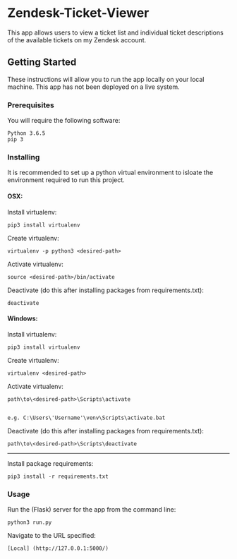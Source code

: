 # Zendesk-Ticket-Viewer
This app allows users to view a ticket list and individual ticket descriptions of the available tickets on my Zendesk account. 

## Getting Started
These instructions will allow you to run the app locally on your local machine. This app has not been deployed on a live system.

### Prerequisites
You will require the following software:
```
Python 3.6.5
pip 3
```

### Installing
It is recommended to set up a python virtual environment to isloate the environment required to run this project.


#### OSX:


Install virtualenv:
```
pip3 install virtualenv
```


Create virtualenv:
```
virtualenv -p python3 <desired-path>
```


Activate virtualenv:
```
source <desired-path>/bin/activate
```


Deactivate (do this after installing packages from requirements.txt):
```
deactivate
```


#### Windows:



Install virtualenv:
```
pip3 install virtualenv
```


Create virtualenv:
```
virtualenv <desired-path>
```


Activate virtualenv:
```
path\to\<desired-path>\Scripts\activate


e.g. C:\Users\'Username'\venv\Scripts\activate.bat
```


Deactivate (do this after installing packages from requirements.txt):
```
path\to\<desired-path>\Scripts\deactivate
```

-------------------------------------------------------------------------------
Install package requirements:
```
pip3 install -r requirements.txt
```


### Usage
Run the (Flask) server for the app from the command line:
```
python3 run.py
```


Navigate to the URL specified:
 ```
 [Local] (http://127.0.0.1:5000/)
```
